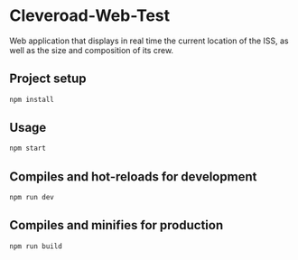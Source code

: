 # Cleveroad-Web-Test
Web application that displays in real time the current location of the ISS, as well as the size and composition of its crew.

## Project setup

```bash
npm install
```

## Usage

```bash
npm start
```

## Compiles and hot-reloads for development

```bash
npm run dev
```

## Compiles and minifies for production

```bash
npm run build
```
